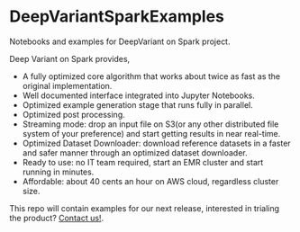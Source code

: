 # DeepVariantSparkExamples
Notebooks and examples for DeepVariant on Spark project.

Deep Variant on Spark provides,
* A fully optimized core algorithm that works about twice as fast as the original implementation.
* Well documented interface integrated into Jupyter Notebooks.
* Optimized example generation stage that runs fully in parallel.
* Optimized post processing.
* Streaming mode: drop an input file on S3(or any other distributed file system of your preference) and start getting results in near real-time.
* Optimized Dataset Downloader: download reference datasets in a faster and safer manner through an optimized dataset downloader.
* Ready to use: no IT team required, start an EMR cluster and start running in minutes.
* Affordable: about 40 cents an hour on AWS cloud, regardless cluster size.

This repo will contain examples for our next release, interested in trialing the product? [Contact us!](https://sites.google.com/view/orangenomics-site/contact).
